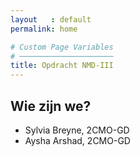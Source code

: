 ```yaml
---
layout   : default
permalink: home

# Custom Page Variables
# ─────────────────────
title: Opdracht NMD-III
---
```


Wie zijn we?
------------

 - Sylvia Breyne, 2CMO-GD
 - Aysha Arshad, 2CMO-GD
